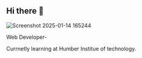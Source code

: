 ## Hi there 👋
![Screenshot 2025-01-14 165244](https://github.com/user-attachments/assets/df2be77b-41c9-4573-a799-143b6697314e)




Web Developer-

Currnetly learning at Humber Institue of technology.
<!--
**N01634428/N01634428** is a ✨ _special_ ✨ repository because its `README.md` (this file) appears on your GitHub profile
Here are some ideas to get you started:

- 🔭 I’m currently working on ...
- 🌱 I’m currently learning ...
- 👯 I’m looking to collaborate on ...
- 🤔 I’m looking for help with ...![Uploading Screenshot 2025-01-14 165244.png…]()

- 💬 Ask me about ...
- 📫 How to reach me: ...
- 😄 Pronouns: ...
- ⚡ Fun fact: ...
--
